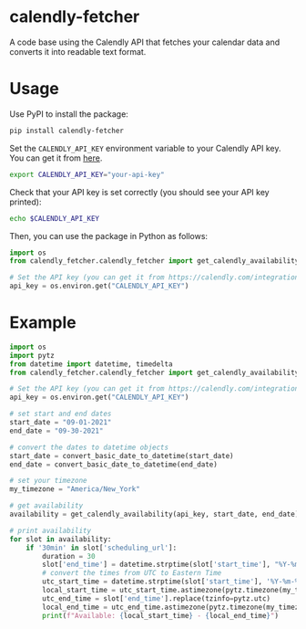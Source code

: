 # calendly-fetcher
A code base using the Calendly API that fetches your calendar data and converts it into readable text format.

# Usage

Use PyPI to install the package:

```bash
pip install calendly-fetcher
```

Set the `CALENDLY_API_KEY` environment variable to your Calendly API key. You can get it from [here](https://calendly.com/integrations).

```bash
export CALENDLY_API_KEY="your-api-key"
```

Check that your API key is set correctly (you should see your API key printed):

```bash
echo $CALENDLY_API_KEY
```

Then, you can use the package in Python as follows:

```python
import os
from calendly_fetcher.calendly_fetcher import get_calendly_availability

# Set the API key (you can get it from https://calendly.com/integrations)
api_key = os.environ.get("CALENDLY_API_KEY")
```

# Example

```python
import os
import pytz
from datetime import datetime, timedelta
from calendly_fetcher.calendly_fetcher import get_calendly_availability, convert_basic_date_to_datetime

# Set the API key (you can get it from https://calendly.com/integrations)
api_key = os.environ.get("CALENDLY_API_KEY")

# set start and end dates
start_date = "09-01-2021"
end_date = "09-30-2021"

# convert the dates to datetime objects
start_date = convert_basic_date_to_datetime(start_date)
end_date = convert_basic_date_to_datetime(end_date)

# set your timezone
my_timezone = "America/New_York"

# get availability
availability = get_calendly_availability(api_key, start_date, end_date)

# print availability
for slot in availability:
    if '30min' in slot['scheduling_url']:
        duration = 30
        slot['end_time'] = datetime.strptime(slot['start_time'], "%Y-%m-%dT%H:%M:%SZ") + timedelta(minutes=duration)
        # convert the times from UTC to Eastern Time
        utc_start_time = datetime.strptime(slot['start_time'], '%Y-%m-%dT%H:%M:%SZ').replace(tzinfo=pytz.utc)
        local_start_time = utc_start_time.astimezone(pytz.timezone(my_timezone))
        utc_end_time = slot['end_time'].replace(tzinfo=pytz.utc)
        local_end_time = utc_end_time.astimezone(pytz.timezone(my_timezone))
        print(f"Available: {local_start_time} - {local_end_time}")
```